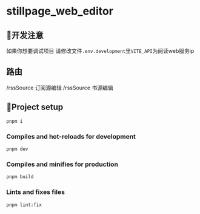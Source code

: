 # stillpage_web_editor

## 🚧开发注意

如果你想要调试项目 请修改文件`.env.development`里`VITE_API`为阅读web服务ip

## 路由

/rssSource 订阅源编辑
/rssSource 书源编辑

## 🎨Project setup

```
pnpm i
```

### Compiles and hot-reloads for development

```
pnpm dev
```

### Compiles and minifies for production

```
pnpm build
```

### Lints and fixes files

```
pnpm lint:fix
```
